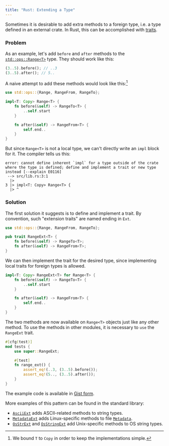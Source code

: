 ```yaml
---
title: "Rust: Extending a Type"
---
```


Sometimes it is desirable
to add extra methods
to a foreign type,
i.e. a type defined
in an external crate.
In Rust,
this can be accomplished
with [traits][traits].

[traits]: https://doc.rust-lang.org/book/traits.html

### Problem

As an example,
let's add `before` and `after` methods
to the [`std::ops::Range<T>`][range] type.
They should work like this:

```rust
(3..5).before(); // ..3
(3..5).after(); // 5..
```

[range]: https://doc.rust-lang.org/std/ops/struct.Range.html

A naive attempt
to add these methods
would look like this:[^1]

```rust
use std::ops::{Range, RangeFrom, RangeTo};

impl<T: Copy> Range<T> {
    fn before(&self) -> RangeTo<T> {
        ..self.start
    }

    fn after(&self) -> RangeFrom<T> {
        self.end..
    }
}
```

[^1]: We bound `T` to `Copy` in order to keep the implementations simple.

But since `Range<T>` is not a local type,
we can't directly write an `impl` block for it.
The compiler tells us this:

```
error: cannot define inherent `impl` for a type outside of the crate where the type is defined; define and implement a trait or new type instead [--explain E0116]
 --> src/lib.rs:3:1
  |>
3 |> impl<T: Copy> Range<T> {
  |> ^
```

### Solution

The first solution it suggests
is to define and implement a trait.
By convention,
such "extension traits"
are named ending in `Ext`.

```rust
use std::ops::{Range, RangeFrom, RangeTo};

pub trait RangeExt<T> {
    fn before(&self) -> RangeTo<T>;
    fn after(&self) -> RangeFrom<T>;
}
```

We can then implement the trait
for the desired type,
since implementing local traits
for foreign types is allowed.

```rust
impl<T: Copy> RangeExt<T> for Range<T> {
    fn before(&self) -> RangeTo<T> {
        ..self.start
    }

    fn after(&self) -> RangeFrom<T> {
        self.end..
    }
}
```

The two methods are now available
on `Range<T>` objects
just like any other method.
To use the methods
in other modules,
it is necessary to `use`
the `RangeExt` trait.

```rust
#[cfg(test)]
mod tests {
    use super::RangeExt;

    #[test]
    fn range_ext() {
        assert_eq!(..3, (3..5).before());
        assert_eq!(5.., (3..5).after());
    }
}
```

The example code is available in [Gist form][gist].

[gist]: https://gist.github.com/programble/a0986b1af2354d98384b97b610eb6b2f

More examples of this pattern
can be found
in the standard library:

- [`AsciiExt`][asciiext] adds ASCII-related methods to string types.
- [`MetadataExt`][metadataext] adds Linux-specific methods to file [`Metadata`][metadata].
- [`OsStrExt`][osstrext] and [`OsStringExt`][osstringext]
  add Unix-specific methods to OS string types.

[asciiext]: https://doc.rust-lang.org/std/ascii/trait.AsciiExt.html
[metadataext]: https://doc.rust-lang.org/std/os/linux/fs/trait.MetadataExt.html
[metadata]: https://doc.rust-lang.org/std/fs/struct.Metadata.html
[osstrext]: https://doc.rust-lang.org/std/os/unix/ffi/trait.OsStrExt.html
[osstringext]: https://doc.rust-lang.org/std/os/unix/ffi/trait.OsStringExt.html
